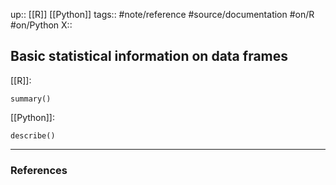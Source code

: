 up:: [[R]] [[Python]] 
tags:: #note/reference  #source/documentation  #on/R  #on/Python
X:: 

## Basic statistical information on data frames

[[R]]:

```
summary()
```

[[Python]]:

```
describe()
```

---
### References

